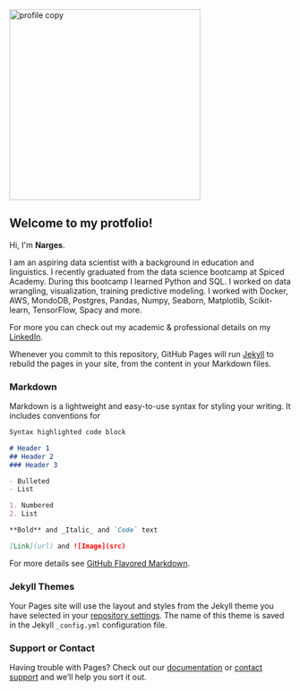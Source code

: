 <img width="341" alt="profile copy" src="https://user-images.githubusercontent.com/80095773/132108875-111d6a64-2901-4632-b9e6-f68f1f305338.png">

## Welcome to my protfolio!

Hi, I'm **Narges**. 

I am an aspiring data scientist with a background in education and linguistics. I recently graduated from the data science bootcamp at Spiced Academy. During this bootcamp I learned Python and SQL. I worked on data wrangling, visualization, training predictive modeling. I worked with Docker, AWS, MondoDB, Postgres, Pandas, Numpy, Seaborn, Matplotlib, Scikit-learn, TensorFlow, Spacy and more.


For more you can check out my academic & professional details on my [LinkedIn](https://www.linkedin.com/in/nelazm/).

Whenever you commit to this repository, GitHub Pages will run [Jekyll](https://jekyllrb.com/) to rebuild the pages in your site, from the content in your Markdown files.

### Markdown

Markdown is a lightweight and easy-to-use syntax for styling your writing. It includes conventions for

```markdown
Syntax highlighted code block

# Header 1
## Header 2
### Header 3

- Bulleted
- List

1. Numbered
2. List

**Bold** and _Italic_ and `Code` text

[Link](url) and ![Image](src)
```

For more details see [GitHub Flavored Markdown](https://guides.github.com/features/mastering-markdown/).

### Jekyll Themes

Your Pages site will use the layout and styles from the Jekyll theme you have selected in your [repository settings](https://github.com/NargesEl/portfolio/settings/pages). The name of this theme is saved in the Jekyll `_config.yml` configuration file.

### Support or Contact

Having trouble with Pages? Check out our [documentation](https://docs.github.com/categories/github-pages-basics/) or [contact support](https://support.github.com/contact) and we’ll help you sort it out.
